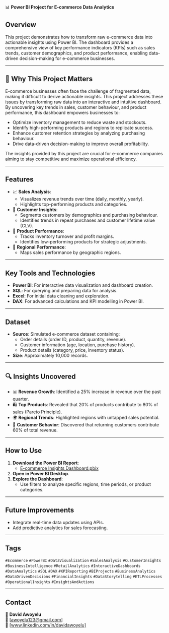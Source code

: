 📊 **Power BI Project for E-commerce Data Analytics**

## **Overview**
This project demonstrates how to transform raw e-commerce data into actionable insights using Power BI. The dashboard provides a comprehensive view of key performance indicators (KPIs) such as sales trends, customer demographics, and product performance, enabling data-driven decision-making for e-commerce businesses.

---
## 📌 **Why This Project Matters**
E-commerce businesses often face the challenge of fragmented data, making it difficult to derive actionable insights. This project addresses these issues by transforming raw data into an interactive and intuitive dashboard. By uncovering key trends in sales, customer behaviour, and product performance, this dashboard empowers businesses to:

- Optimize inventory management to reduce waste and stockouts.
- Identify high-performing products and regions to replicate success.
- Enhance customer retention strategies by analyzing purchasing behaviour.
- Drive data-driven decision-making to improve overall profitability.

The insights provided by this project are crucial for e-commerce companies aiming to stay competitive and maximize operational efficiency.

---

## **Features**
- 📈 **Sales Analysis**:
  - Visualizes revenue trends over time (daily, monthly, yearly).
  - Highlights top-performing products and categories.
- 👥 **Customer Insights**:
  - Segments customers by demographics and purchasing behaviour.
  - Identifies trends in repeat purchases and customer lifetime value (CLV).
- 🛒 **Product Performance**:
  - Tracks inventory turnover and profit margins.
  - Identifies low-performing products for strategic adjustments.
- 📍 **Regional Performance**:
  - Maps sales performance by geographic regions.

---

## **Key Tools and Technologies**
- **Power BI**: For interactive data visualization and dashboard creation.
- **SQL**: For querying and preparing data for analysis.
- **Excel**: For initial data cleaning and exploration.
- **DAX**: For advanced calculations and KPI modelling in Power BI.

---

## **Dataset**
- **Source**: Simulated e-commerce dataset containing:
  - Order details (order ID, product, quantity, revenue).
  - Customer information (age, location, purchase history).
  - Product details (category, price, inventory status).
- **Size**: Approximately 10,000 records.

---

## 🔍 **Insights Uncovered**
- 📊 **Revenue Growth**: Identified a 25% increase in revenue over the past quarter.
- 🛍️ **Top Products**: Revealed that 20% of products contribute to 80% of sales (Pareto Principle).
- 🌍 **Regional Trends**: Highlighted regions with untapped sales potential.
- 👥 **Customer Behavior**: Discovered that returning customers contribute 60% of total revenue.

---

## **How to Use**
1. **Download the Power BI Report**:
   - [E-commerce Insights Dashboard.pbix](#)
2. **Open in Power BI Desktop**.
3. **Explore the Dashboard**:
   - Use filters to analyze specific regions, time periods, or product categories.

---

## **Future Improvements**
- Integrate real-time data updates using APIs.
- Add predictive analytics for sales forecasting.

---

## **Tags**
`#Ecommerce` `#PowerBI` `#DataVisualization` `#SalesAnalysis` `#CustomerInsights` `#BusinessIntelligence` `#RetailAnalytics` `#InteractiveDashboards` `#DataAnalytics` `#SQL` `#DAX` `#KPIReporting` `#BIProjects` `#BusinessAnalytics` `#DataDrivenDecisions` `#FinancialInsights` `#DataStorytelling` `#ETLProcesses` `#OperationalInsights` `#InsightsAndActions`

---

## **Contact**
💼 **David Awoyelu**  
📧 [awoyelu123@gmail.com]  
🔗 [www.linkedin.com/in/davidawoyelu]  
